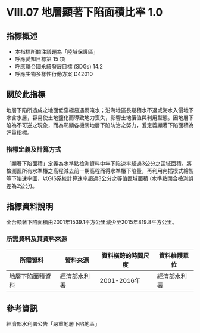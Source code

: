 # VIII.07 地層顯著下陷面積比率 1.0


## 指標概述

* 本指標所關注議題為「陸域保護區」
* 呼應愛知目標第 15 項
* 呼應聯合國永續發展目標 (SDGs) 14.2
* 呼應生物多樣性行動方案 D42010


<script type="text/javascript" src="http://cdn.mathjax.org/mathjax/latest/MathJax.js?config=TeX-AMS-MML_HTMLorMML"></script>


## 關於此指標

地層下陷所造成之地面低窪極易遇雨淹水；沿海地區長期積水不退或海水入侵地下水含水層，容易使土地鹽化而導致地力喪失，影響土地價值與利用型態。因地層下陷為不可逆之現象，而為彰顯各機關地層下陷防治之努力，爰定義顯著下陷面積為評量指標。




### 指標定義及計算方式

「顯著下陷面積」定義為水準點檢測資料中年下陷速率超過3公分之區域面積。將檢測區所有水準樁之高程減去前一期高程而得水準樁下陷量，再利用內插模式繪製等下陷速率圖，以GIS系統計算速率超過3公分之等值區域面積 (水準點閉合檢測誤差為2公分)。

 


## 指標資料說明
全台顯著下陷面積由2001年1539.1平方公里減少至2015年819.8平方公里。

### 所需資料及其資料來源

| 所需資料 | 資料來源 | 資料橫跨的時間尺度 | 資料維護單位 |
|-----|-----|-----|-----|
| 地層下陷面積資料 | 經濟部水利署 | 2001-2016年 | 經濟部水利署 |





## 參考資訊
經濟部水利署公告「嚴重地層下陷地區」 